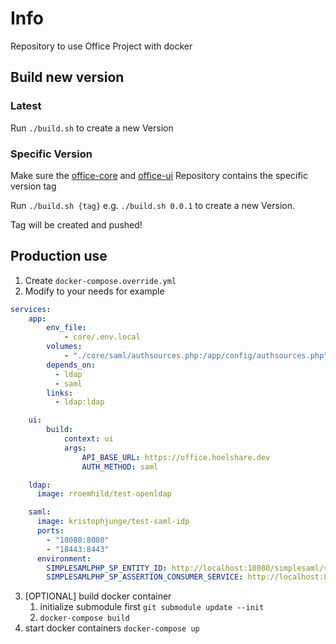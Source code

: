 # Info

Repository to use Office Project with docker

## Build new version

### Latest

Run `./build.sh` to create a new Version

### Specific Version

Make sure the [office-core](https://github.com/HoelShare/office-core) and [office-ui](https://github.com/HoelShare/office-ui) Repository contains the specific version tag

Run `./build.sh {tag}` e.g. `./build.sh 0.0.1` to create a new Version.

Tag will be created and pushed!

## Production use

1. Create `docker-compose.override.yml`
2. Modify to your needs for example

```yaml
services:
    app:
        env_file:
            - core/.env.local
        volumes:
            - "./core/saml/authsources.php:/app/config/authsources.php"
        depends_on:
          - ldap
          - saml
        links:
          - ldap:ldap

    ui:
        build:
            context: ui
            args:
                API_BASE_URL: https://office.hoelshare.dev
                AUTH_METHOD: saml

    ldap:
      image: rroemhild/test-openldap

    saml:
      image: kristophjunge/test-saml-idp
      ports:
        - "18080:8080"
        - "18443:8443"
      environment:
        SIMPLESAMLPHP_SP_ENTITY_ID: http://localhost:18080/simplesaml/saml2/idp/metadata.php
        SIMPLESAMLPHP_SP_ASSERTION_CONSUMER_SERVICE: http://localhost:8090/api/saml/callback

```

3. [OPTIONAL] build docker container
   1. initialize submodule first `git submodule update --init`
   1. `docker-compose build`
4. start docker containers `docker-compose up`
